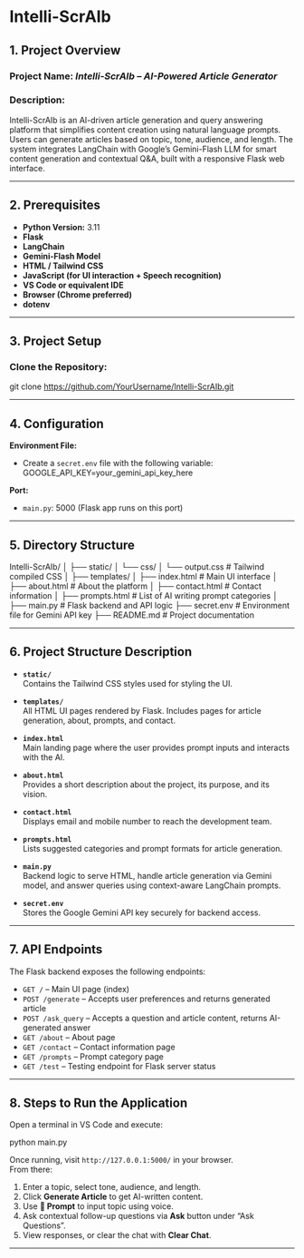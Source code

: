 # Intelli-ScrAIb

## 1. Project Overview 

### **Project Name:** *Intelli-ScrAIb – AI-Powered Article Generator*  
### **Description:**  
Intelli-ScrAIb is an AI-driven article generation and query answering platform that simplifies content creation using natural language prompts. Users can generate articles based on topic, tone, audience, and length. The system integrates LangChain with Google’s Gemini-Flash LLM for smart content generation and contextual Q&A, built with a responsive Flask web interface.

---

## 2. Prerequisites

- **Python Version:** 3.11  
- **Flask**  
- **LangChain**  
- **Gemini-Flash Model**  
- **HTML / Tailwind CSS**  
- **JavaScript (for UI interaction + Speech recognition)**  
- **VS Code or equivalent IDE**  
- **Browser (Chrome preferred)**  
- **dotenv**  

---

## 3. Project Setup

### Clone the Repository:
git clone https://github.com/YourUsername/Intelli-ScrAIb.git

---

## 4. Configuration

**Environment File:**
- Create a `secret.env` file with the following variable:
GOOGLE_API_KEY=your_gemini_api_key_here

**Port:**
- `main.py`: 5000 (Flask app runs on this port)

---

## 5. Directory Structure

Intelli-ScrAIb/
│
├── static/
│ └── css/
│ └── output.css # Tailwind compiled CSS
│
├── templates/
│ ├── index.html # Main UI interface
│ ├── about.html # About the platform
│ ├── contact.html # Contact information
│ ├── prompts.html # List of AI writing prompt categories
│
├── main.py # Flask backend and API logic
├── secret.env # Environment file for Gemini API key
├── README.md # Project documentation


---

## 6. Project Structure Description

- **`static/`**  
  Contains the Tailwind CSS styles used for styling the UI.

- **`templates/`**  
  All HTML UI pages rendered by Flask. Includes pages for article generation, about, prompts, and contact.

- **`index.html`**  
  Main landing page where the user provides prompt inputs and interacts with the AI.

- **`about.html`**  
  Provides a short description about the project, its purpose, and its vision.

- **`contact.html`**  
  Displays email and mobile number to reach the development team.

- **`prompts.html`**  
  Lists suggested categories and prompt formats for article generation.

- **`main.py`**  
  Backend logic to serve HTML, handle article generation via Gemini model, and answer queries using context-aware LangChain prompts.

- **`secret.env`**  
  Stores the Google Gemini API key securely for backend access.

---

## 7. API Endpoints

The Flask backend exposes the following endpoints:

- `GET /` – Main UI page (index)
- `POST /generate` – Accepts user preferences and returns generated article
- `POST /ask_query` – Accepts a question and article content, returns AI-generated answer
- `GET /about` – About page
- `GET /contact` – Contact information page
- `GET /prompts` – Prompt category page
- `GET /test` – Testing endpoint for Flask server status

---

## 8. Steps to Run the Application

Open a terminal in VS Code and execute:

python main.py

Once running, visit `http://127.0.0.1:5000/` in your browser.  
From there:

1. Enter a topic, select tone, audience, and length.
2. Click **Generate Article** to get AI-written content.
3. Use **🎤 Prompt** to input topic using voice.
4. Ask contextual follow-up questions via **Ask** button under “Ask Questions”.
5. View responses, or clear the chat with **Clear Chat**.

---
